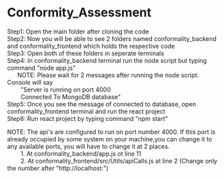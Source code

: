 # Conformity_Assessment
Step1: Open the main folder after cloning the code<br/>
Step2: Now you will be able to see 2 folders named conformality_backend and conformality_frontend which holds the respective code<br/>
Step3: Open both of these folders in seperate terminals<br/>
Step4: In conformality_backend terminal run the node script but typing command "node app.js"<br/>
&nbsp;&nbsp;&nbsp;&nbsp;&nbsp;&nbsp;NOTE: Please wait for 2 messages after running the node script. Console will say<br />
&nbsp;&nbsp;&nbsp;&nbsp;&nbsp;&nbsp;&nbsp;&nbsp;"Server is running on port 4000<br/>
&nbsp;&nbsp;&nbsp;&nbsp;&nbsp;&nbsp;&nbsp;&nbsp;Connected To MongoDB database"<br/>
Step5: Once you see the message of connected to database, open conformality_frontend terminal and run the react project<br/>
Step6: Run react project by typing command "npm start"<br/>

NOTE: The api's are configured to run on port number 4000. If this port is already occupied by some system on your machine,you can change it to any available ports, you will have to change it at 2 places.<br/>
&nbsp;&nbsp;&nbsp;&nbsp;&nbsp;&nbsp;&nbsp;&nbsp;1. At conformality_backend/app.js ot line 11<br/>
&nbsp;&nbsp;&nbsp;&nbsp;&nbsp;&nbsp;&nbsp;&nbsp;2. At conformality_frontend/src/Utils/apiCalls.js at line 2 (Change only the number after "http://localhost:")
